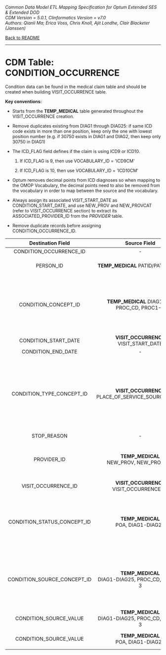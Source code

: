 *Common Data Model ETL Mapping Specification for Optum Extended SES & Extended DOD* 
<br>*CDM Version = 5.0.1, Clinformatics Version = v7.0*
<br>*Authors: Qianli Ma; Erica Voss, Chris Knoll, Ajit Londhe, Clair Blacketer (Janssen)*

[Back to README](README.md)

---

# CDM Table: CONDITION_OCCURRENCE

Condition data can be found in the medical claim table and should be
created when building VISIT_OCCURRENCE table.

**Key conventions:**

-   Starts from the **TEMP_MEDICAL** table generated throughout the
    VISIT_OCCURRENCE creation.

-   Remove duplicates existing from DIAG1 through DIAG25: if same ICD
    code exists in more than one position, keep only the one with lowest
    position number (e.g. if 30750 exists in DIAG1 and DIAG2, then keep
    only 30750 in DIAG1)

-   The ICD_FLAG field defines if the claim is using ICD9 or ICD10.

    1.  If ICD_FLAG is 9, then use VOCABULARY_ID = 'ICD9CM'

    2.  If ICD_FLAG is 10, then use VOCABULARY_ID = 'ICD10CM'

-   Optum removes decimal points from ICD diagnoses so when mapping to
    the OMOP Vocabulary, the decimal points need to also be removed from
    the vocabulary in order to map between the source and
    the vocabulary.

-   Always assign its associated VISIT_START_DATE as
    CONDITION_START_DATE, and use NEW_PROV and NEW_PROVCAT (refer to
    VISIT_OCCURRENCE section) to extract its ASSOCIATED_PROVIDER_ID
    from the *PROVIDER* table.

-   Remove duplicate records before assigning CONDITION_OCCURRENCE_ID.


**Destination Field**|**Source Field**|**Applied Rule**|**Comment**
:-----:|:-----:|:-----:|:-----:
CONDITION_OCCURRENCE_ID|-|System generated.| 
PERSON_ID|**TEMP_MEDICAL** PATID/PAT_PLANID|At the row level we work with PAT_PLANID, but PATID is what is written to the CDM.| 
CONDITION_CONCEPT_ID|**TEMP_MEDICAL** DIAG1-25, PROC_CD, PROC1-3|DIAG1-DIAG25: Use [Source to Standard Terminology](code_snippets.md#source-to-standard-terminology) and filter with [Concept Ids from Medical Claims Diagnosis Fields](code_snippets.md#from-medical-claims-diagnosis-fields) PROC1-PROC3, PROC_CD:<br>Use [Source to Standard Terminology](code_snippets.md#source-to-standard-terminology) and filter with [Concept Ids from Medical Claims Procedure Fields](code_snippets.md#from-medical-claims-procedure-fields)| 
CONDITION_START_DATE|**VISIT_OCCURRENCE** VISIT_START_DATE| | 
CONDITION_END_DATE|-|NULL| 
CONDITION_TYPE_CONCEPT_ID|**VISIT_OCCURRENCE** PLACE_OF_SERVICE_SOURCE_VALUE|**DIAG1-DIAG25**: Use [Concept Type Ids from Medical Claims Diagnosis Fields](code_snippets.md#from-medical-claims-diagnosis-fields-1) <br> PROC1-3, PROC_CD Use [Concept Type Ids from Medical Claims Procedure Fields](code_snippets.md#from-medical-claims-procedure-fields-1)|If same ICD code exists in more than one position, keep only the one with lowest position number. <br> Map to inpatient/outpatient header to be consistent with PROCEDURE_OCCURRENCE table. <br> These CONCEPT_IDs fall under VOCABULARY_ID = 'Condition Type' in CONCEPT table.
STOP_REASON|-|NULL| 
PROVIDER_ID|**TEMP_MEDICAL**<br>NEW_PROV, NEW_PROVCAT|Map NEW_PROV and NEW_PROVCAT to PROVIDER_SOURCE_VALUE and SPECIALTY_SOURCE_VALUE in Provider table to extract its associated Provider ID. | 
VISIT_OCCURRENCE_ID|**VISIT_OCCURRENCE** VISIT_OCCURRENCE_ID| | 
CONDITION_STATUS_CONCEPT_ID|**TEMP_MEDICAL**<br>POA, DIAG1-DIAG25 | Use [POA to CONDITION_STATUS_CONCEPT_ID](code_snippets.md#poa-to-condition_status_concept_id) to parse POA string. Then, map POA character using the following:<br><br>N = 0<br>U = 0<br>W = 46236988<br>Y = 46236988<br>|
CONDITION_SOURCE_CONCEPT_ID|**TEMP_MEDICAL**<br>DIAG1-DIAG25, PROC_CD, PROC1-3|**DIAG1-DIAG25**: Use [Source to Source](code_snippets.md#source-to-source) and filter with [Source Concept Ids from Medical Claims Diagnosis Fields](code_snippets.md#from-medical-claims-diagnosis-fields-2) <br><br> PROC_CD, PROC1-3: Use [Source to Source](code_snippets.md#source-to-source) and filter with [Source Concept Ids from Medical Claims Procedure Fields](code_snippets.md#from-medical-claims-procedure-fields-2)| 
CONDITION_SOURCE_VALUE|**TEMP_MEDICAL**<br>DIAG1-DIAG25, PROC_CD, PROC1-3|Exclude records with invalid ICD9 or ICD10 diagnosis codes.|Use rules mentioned above to exclude invalid ICD9 or ICD10 diagnosis codes.|
CONDITION_SOURCE_VALUE|**TEMP_MEDICAL**<br>POA, DIAG1-DIAG25|Use [POA to CONDITION_STATUS_CONCEPT_ID](code_snippets.md#poa-to-condition_status_concept_id) to parse POA string.|

